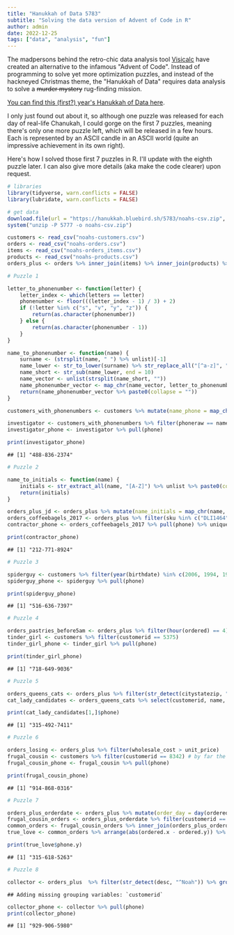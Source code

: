 ```yaml
---
title: "Hanukkah of Data 5783"
subtitle: "Solving the data version of Advent of Code in R"
author: admin
date: 2022-12-25
tags: ["data", "analysis", "fun"]
---
```


The madpersons behind the retro-chic data analysis tool [Visicalc](https://visicalc.org) have created an alternative to the infamous "Advent of Code". Instead of programming to solve yet more optimization puzzles, and instead of the hackneyed Christmas theme, the "Hanukkah of Data" requires data analysis to solve a ~~murder mystery~~ rug-finding mission.

[You can find this (first?) year's Hanukkah of Data here](https://hanukkah.bluebird.sh/5783/).

I only just found out about it, so although one puzzle was released for each day of real-life Chanukah, I could gorge on the first 7 puzzles, meaning there's only one more puzzle left, which will be released in a few hours. Each is represented by an ASCII candle in an ASCII world (quite an impressive achievement in its own right).

Here's how I solved those first 7 puzzles in R. I'll update with the eighth puzzle later. I can also give more details (aka make the code clearer) upon request.


```r
# libraries
library(tidyverse, warn.conflicts = FALSE)
library(lubridate, warn.conflicts = FALSE)

# get data
download.file(url = "https://hanukkah.bluebird.sh/5783/noahs-csv.zip", destfile = "noahs-csv.zip")
system("unzip -P 5777 -o noahs-csv.zip")

customers <- read_csv("noahs-customers.csv")
orders <- read_csv("noahs-orders.csv")
items <- read_csv("noahs-orders_items.csv")
products <- read_csv("noahs-products.csv")
orders_plus <- orders %>% inner_join(items) %>% inner_join(products) %>% inner_join(customers)
```


```r
# Puzzle 1

letter_to_phonenumber <- function(letter) {
    letter_index <- which(letters == letter)
    phonenumber <- floor(((letter_index - 1) / 3) + 2)
    if (!letter %in% c("s", "v", "y", "z")) {
        return(as.character(phonenumber))
    } else {
        return(as.character(phonenumber - 1))
    }
}

name_to_phonenumber <- function(name) {
    surname <- (strsplit(name, " ") %>% unlist)[-1]
    name_lower <- str_to_lower(surname) %>% str_replace_all("[^a-z]", "")
    name_short <- str_sub(name_lower, end = 10)
    name_vector <- unlist(strsplit(name_short, ""))
    name_phonenumber_vector <- map_chr(name_vector, letter_to_phonenumber)
    return(name_phonenumber_vector %>% paste0(collapse = ""))
}

customers_with_phonenumbers <- customers %>% mutate(name_phone = map_chr(name, name_to_phonenumber)) %>% mutate(phoneraw = str_replace_all(phone, "-", ""))

investigator <- customers_with_phonenumbers %>% filter(phoneraw == name_phone)
investigator_phone <- investigator %>% pull(phone)

print(investigator_phone)
```

```
## [1] "488-836-2374"
```


```r
# Puzzle 2

name_to_initials <- function(name) {
    initials <- str_extract_all(name, "[A-Z]") %>% unlist %>% paste0(collapse = "")
    return(initials)
}

orders_plus_jd <- orders_plus %>% mutate(name_initials = map_chr(name, name_to_initials)) %>% filter(name_initials == "JD")
orders_coffeebagels_2017 <- orders_plus %>% filter(sku %in% c("DLI1464", "BKY4234", "BKY5887")) %>% group_by(orderid) %>% filter(n() > 1) %>% ungroup %>% filter(year(shipped) == 2017)
contractor_phone <- orders_coffeebagels_2017 %>% pull(phone) %>% unique

print(contractor_phone)
```

```
## [1] "212-771-8924"
```


```r
# Puzzle 3

spiderguy <- customers %>% filter(year(birthdate) %in% c(2006, 1994, 1982, 1970, 1958, 1946, 1934)) %>% filter( month(birthdate) %in% c(3,4)) %>% filter(citystatezip == "South Ozone Park, NY 11420")
spiderguy_phone <- spiderguy %>% pull(phone)

print(spiderguy_phone)
```

```
## [1] "516-636-7397"
```


```r
# Puzzle 4

orders_pastries_before5am <- orders_plus %>% filter(hour(ordered) == 4) %>% filter(ordered == shipped) %>% filter(str_detect(sku, "BKY"))
tinder_girl <- customers %>% filter(customerid == 5375)
tinder_girl_phone <- tinder_girl %>% pull(phone)

print(tinder_girl_phone)
```

```
## [1] "718-649-9036"
```


```r
# Puzzle 5

orders_queens_cats <- orders_plus %>% filter(str_detect(citystatezip, "Queens")) %>% filter(str_detect(desc, "Cat"))
cat_lady_candidates <- orders_queens_cats %>% select(customerid, name, phone) %>% distinct # only one female name

print(cat_lady_candidates[1,]$phone)
```

```
## [1] "315-492-7411"
```


```r
# Puzzle 6

orders_losing <- orders_plus %>% filter(wholesale_cost > unit_price)
frugal_cousin <- customers %>% filter(customerid == 8342) # by far the most lossy orders
frugal_cousin_phone <- frugal_cousin %>% pull(phone)

print(frugal_cousin_phone)
```

```
## [1] "914-868-0316"
```


```r
# Puzzle 7

orders_plus_orderdate <- orders_plus %>% mutate(order_day = day(ordered), order_month = month(ordered), order_year = year(ordered)) %>% mutate(desc_without_colour = (str_replace(desc, "\\([a-z]+\\)", "") %>% str_squish))
frugal_cousin_orders <- orders_plus_orderdate %>% filter(customerid == 8342)
common_orders <- frugal_cousin_orders %>% inner_join(orders_plus_orderdate, by=c("desc_without_colour", "order_day", "order_month", "order_year")) %>% filter(customerid.y != 8342) %>% filter(desc.x != desc.y)
true_love <- common_orders %>% arrange(abs(ordered.x - ordered.y)) %>% select(ordered.x, ordered.y, name.y, phone.y) %>% slice(1)

print(true_love$phone.y)
```

```
## [1] "315-618-5263"
```


```r
# Puzzle 8

collector <- orders_plus  %>% filter(str_detect(desc, "^Noah")) %>% group_by(customerid) %>% filter(n() > 200) %>% select(name, phone) %>% distinct
```

```
## Adding missing grouping variables: `customerid`
```

```r
collector_phone <- collector %>% pull(phone)
print(collector_phone)
```

```
## [1] "929-906-5980"
```
